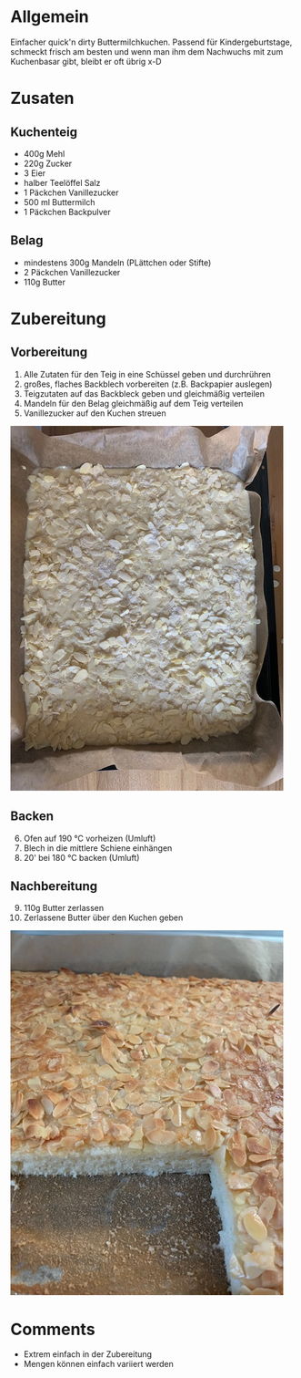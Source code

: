 # Allgemein

Einfacher quick'n dirty Buttermilchkuchen. Passend für Kindergeburtstage,
schmeckt frisch am besten und wenn man ihm dem Nachwuchs mit zum Kuchenbasar gibt,
bleibt er oft übrig x-D

# Zusaten

## Kuchenteig

* 400g Mehl
* 220g Zucker
* 3 Eier
* halber Teelöffel Salz
* 1 Päckchen Vanillezucker
* 500 ml Buttermilch
* 1 Päckchen Backpulver

## Belag

* mindestens 300g Mandeln (PLättchen oder Stifte)
* 2 Päckchen Vanillezucker
* 110g Butter

# Zubereitung

## Vorbereitung

1. Alle Zutaten für den Teig in eine Schüssel geben und durchrühren
2. großes, flaches Backblech vorbereiten (z.B. Backpapier auslegen)
3. Teigzutaten auf das Backbleck geben und gleichmäßig verteilen
4. Mandeln für den Belag gleichmäßig auf dem Teig verteilen
5. Vanillezucker auf den Kuchen streuen

![Vorbereitet zum Backen](./img/IMG_6068.jpg)

## Backen

6. Ofen auf 190 °C vorheizen (Umluft)
7. Blech in die mittlere Schiene einhängen
8. 20' bei 180 °C backen (Umluft)

## Nachbereitung

9.  110g Butter zerlassen
10. Zerlassene Butter über den Kuchen geben

![Fertig](./img/IMG_6069.jpg)

# Comments

* Extrem einfach in der Zubereitung
* Mengen können einfach variiert werden